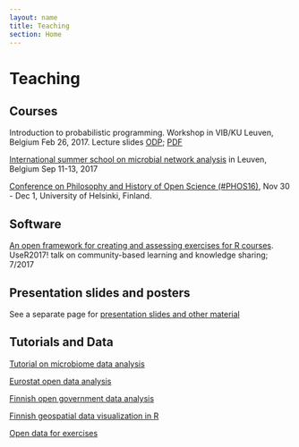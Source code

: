 ```yaml
---
layout: name
title: Teaching
section: Home
---
```


Teaching
=======


Courses
-----

Introduction to probabilistic programming. Workshop in VIB/KU Leuven, Belgium Feb 26, 2017. Lecture slides [ODP](https://github.com/antagomir/antagomir.github.io/blob/master/files/publications/slides/20180226-rstan-VIB.odp); [PDF](https://github.com/antagomir/antagomir.github.io/blob/master/files/publications/slides/20180226-rstan-VIB.pdf)

[International summer school on microbial network analysis](http://psbweb05.psb.ugent.be/conet/econetschool/index.php) in Leuven, Belgium Sep 11-13, 2017

[Conference on Philosophy and History of Open Science (#PHOS16)](https://www.helsinki.fi/en/researchgroups/helsinki-digital-humanities/phos16-conference), Nov 30 - Dec 1, University of Helsinki, Finland.

Software
-----

[An open framework for creating and assessing exercises for R courses](https://ropengov.github.io/edu/). UseR2017! talk on community-based learning and knowledge sharing; 7/2017


Presentation slides and posters
-----

See a separate page for [presentation slides and other material](../talks/)


Tutorials and Data
----------

<div class="section2" markdown="1">

[Tutorial on microbiome data analysis](http://microbiome.github.io/microbiome/)  

[Eurostat open data analysis](https://github.com/rOpenGov/eurostat/blob/master/vignettes/eurostat_tutorial.md)

[Finnish open government data analysis](https://github.com/rOpenGov/sorvi/blob/master/vignettes/sorvi_tutorial.md)

[Finnish geospatial data visualization in R](https://github.com/rOpenGov/gisfin/blob/master/vignettes/gisfin_tutorial.md)

[Open data for exercises](/data/) 

</div>





<!--I provide teaching in the following areas:

- Data analysis, computational science and machine learning
- Microbial ecology and functional genomics  
- Digital humanities and computational social science
- Open science (data, software, reproducibility and other aspects)
-->





